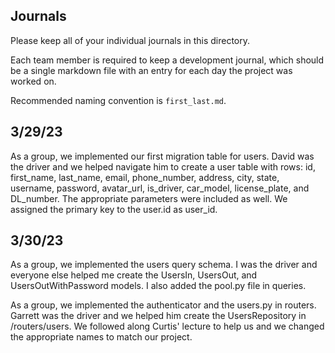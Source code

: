 ## Journals

Please keep all of your individual journals in this directory.

Each team member is required to keep a development journal, which should be a single markdown file with an entry for each day the project was worked on.

Recommended naming convention is `first_last.md`.

## 3/29/23

As a group, we implemented our first migration table for users. David was the driver and we helped navigate him to create a user table with rows: id, first_name, last_name, email, phone_number, address, city, state, username, password, avatar_url, is_driver, car_model, license_plate, and DL_number. The appropriate parameters were included as well. We assigned the primary key to the user.id as user_id.

## 3/30/23

As a group, we implemented the users query schema. I was the driver and everyone else helped me create the UsersIn, UsersOut, and UsersOutWithPassword models. I also added the pool.py file in queries.

As a group, we implemented the authenticator and the users.py in routers. Garrett was the driver and we helped him create the UsersRepository in /routers/users. We followed along Curtis' lecture to help us and we changed the appropriate names to match our project.
